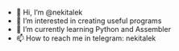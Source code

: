 - 👋 Hi, I’m @nekitalek
- 👀 I’m interested in creating useful programs
- 🌱 I’m currently learning Python and Assembler
- 📫 How to reach me in telegram: nekitalek

<!---
nekitalek/nekitalek is a ✨ special ✨ repository because its `README.md` (this file) appears on your GitHub profile.
You can click the Preview link to take a look at your changes.
--->
